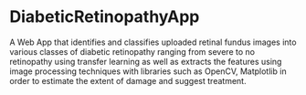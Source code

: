 # DiabeticRetinopathyApp
A Web App that identifies and classifies uploaded retinal fundus images into various classes of diabetic retinopathy ranging from severe to no retinopathy using transfer learning as well as extracts the features using image processing techniques with libraries such as OpenCV, Matplotlib in order to estimate the extent of damage and suggest treatment. 
